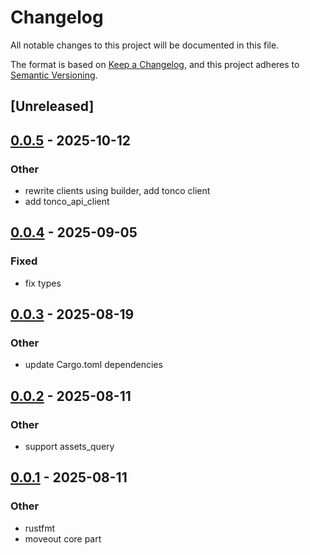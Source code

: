 # Changelog

All notable changes to this project will be documented in this file.

The format is based on [Keep a Changelog](https://keepachangelog.com/en/1.0.0/),
and this project adheres to [Semantic Versioning](https://semver.org/spec/v2.0.0.html).

## [Unreleased]

## [0.0.5](https://github.com/Sild/api_clients_rs/compare/api_clients_core-v0.0.4...api_clients_core-v0.0.5) - 2025-10-12

### Other

- rewrite clients using builder, add tonco client
- add tonco_api_client

## [0.0.4](https://github.com/Sild/api_clients_rs/compare/api_clients_core-v0.0.3...api_clients_core-v0.0.4) - 2025-09-05

### Fixed

- fix types

## [0.0.3](https://github.com/Sild/api_clients_rs/compare/api_clients_core-v0.0.2...api_clients_core-v0.0.3) - 2025-08-19

### Other

- update Cargo.toml dependencies

## [0.0.2](https://github.com/Sild/api_clients_rs/compare/api_clients_core-v0.0.1...api_clients_core-v0.0.2) - 2025-08-11

### Other

- support assets_query

## [0.0.1](https://github.com/Sild/api_clients_rs/releases/tag/api_clients_core-v0.0.1) - 2025-08-11

### Other

- rustfmt
- moveout core part
